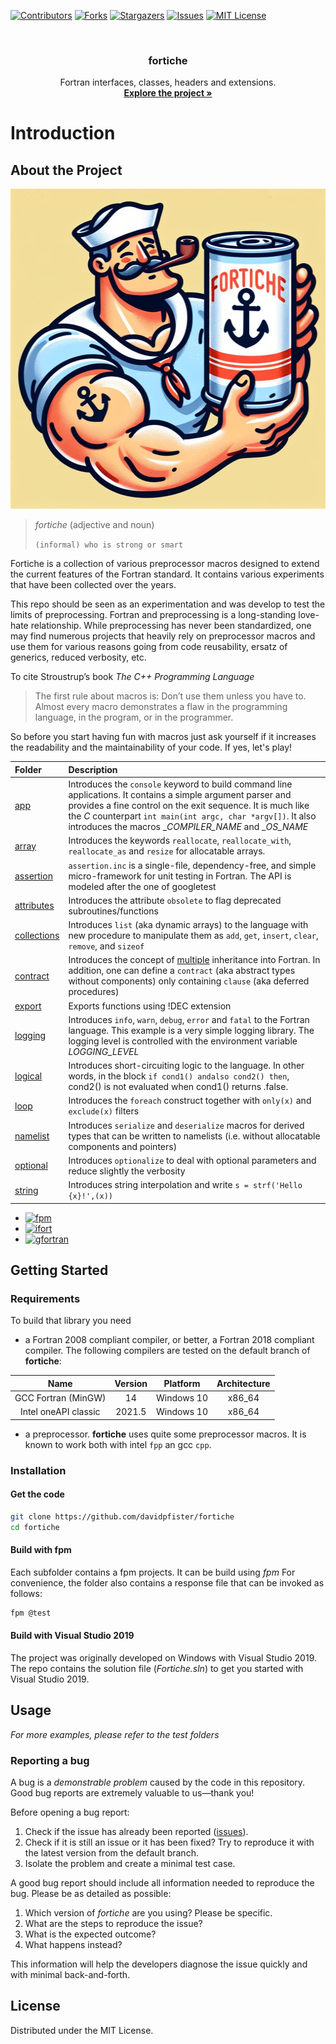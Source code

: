 <a id="readme-top"></a>

[![Contributors][contributors-shield]][contributors-url]
[![Forks][forks-shield]][forks-url]
[![Stargazers][stars-shield]][stars-url]
[![Issues][issues-shield]][issues-url]
[![MIT License][license-shield]][license-url]

<!-- PROJECT LOGO -->
<br />
<div align="center">
  <h3 align="center">fortiche</h3>

  <p align="center">
    Fortran interfaces, classes, headers and extensions.
    <br />
    <a href="https://github.com/davidpfister/fortiche"><strong>Explore the project »</strong></a>
    <br />
  </p>
</div>

# Introduction
<!-- ABOUT THE PROJECT -->
## About the Project
<p align="center">
  <img src="https://github.com/davidpfister/fortiche/blob/master/icon.jpeg?raw=true" width="512" height="512">
</p>

> _fortiche_ (adjective and noun) 
> 
> ` (informal) who is strong or smart `

Fortiche is a collection of various preprocessor macros designed to extend the current features of the Fortran standard. It contains various experiments that have been collected over the years. 

This repo should be seen as an experimentation and was develop to test the limits of preprocessing. Fortran and preprocessing is a long-standing love-hate relationship. While preprocessing has never been standardized, one may find numerous projects that heavily rely on preprocessor macros and use them for various reasons going from code reusability, ersatz of generics, reduced verbosity, etc. 

To cite Stroustrup’s book _The C++ Programming Language_

> The first rule about macros is: Don’t use them unless you have to. Almost every macro demonstrates a flaw in the programming language, in the program, or in the programmer.

So before you start having fun with macros just ask yourself if it increases the readability and the maintainability of your code. If yes, let's play!

|Folder|Description|
|:-----|:----------|
|[app](./src/app)|Introduces the `console` keyword to build command line applications. It contains a simple argument parser and provides a fine control on the exit sequence. It is much like the _C_ counterpart `int main(int argc, char *argv[])`. It also introduces the macros __COMPILER_NAME_ and __OS_NAME_|
|[array](./src/array)|Introduces the keywords `reallocate`, `reallocate_with`, `reallocate_as` and `resize` for allocatable arrays.|
|[assertion](./src/assertion)|`assertion.inc` is a single-file, dependency-free, and simple micro-framework for unit testing in Fortran. The API is modeled after the one of googletest|
|[attributes](./src/attributes)|Introduces the attribute `obsolete` to flag deprecated subroutines/functions|
|[collections](./src/collections)|Introduces `list` (aka dynamic arrays) to the language with new procedure to manipulate them as `add`, `get`, `insert`, `clear`, `remove`, and `sizeof`|
|[contract](./src/contract)|Introduces the concept of <ins>multiple</ins> inheritance into Fortran. In addition, one can define a `contract` (aka abstract types without components) only containing `clause` (aka deferred procedures)|
|[export](./src/export)|Exports functions using !DEC extension|
|[logging](./src/logging)|Introduces `info`, `warn`, `debug`, `error` and `fatal` to the Fortran language. This example is a very simple logging library. The logging level is controlled with the environment variable _LOGGING_LEVEL_|
|[logical](./src/logical)|Introduces short-circuiting logic to the language. In other words, in the block `if cond1() andalso cond2() then`, cond2() is not evaluated when cond1() returns .false.|
|[loop](./src/loop)|Introduces the `foreach` construct together with `only(x)` and `exclude(x)` filters|
|[namelist](./src/namelist)|Introduces `serialize` and `deserialize` macros for derived types that can be written to namelists (i.e. without allocatable components and pointers)|
|[optional](./src/optional)|Introduces `optionalize` to deal with optional parameters and reduce slightly the verbosity|
|[string](./src/string)|Introduces string interpolation and write `s = strf('Hello {x}!',(x))`|


* [![fpm][fpm]][fpm-url]
* [![ifort][ifort]][ifort-url]
* [![gfortran][gfortran]][gfortran-url]

<!-- GETTING STARTED -->
## Getting Started

### Requirements

To build that library you need

- a Fortran 2008 compliant compiler, or better, a Fortran 2018 compliant compiler.
The following compilers are tested on the default branch of **fortiche**:

<center>

| Name |	Version	| Platform	| Architecture |
|:--:|:--:|:--:|:--:|
| GCC Fortran (MinGW) | 14 | Windows 10 | x86_64 |
| Intel oneAPI classic	| 2021.5	| Windows 10 |	x86_64 |

</center>

- a preprocessor. **fortiche** uses quite some preprocessor macros. It is known to work both with intel `fpp` an gcc `cpp`.  

### Installation

#### Get the code
```bash
git clone https://github.com/davidpfister/fortiche
cd fortiche
```

#### Build with fpm

Each subfolder contains a fpm projects. It can be build using *fpm*
For convenience, the  folder also contains a response file that can be invoked as follows: 
```bash
fpm @test
```

#### Build with Visual Studio 2019

The project was originally developed on Windows with Visual Studio 2019. The repo contains the solution file (_Fortiche.sln_) to get you started with Visual Studio 2019. 

<!-- USAGE EXAMPLES -->
## Usage

_For more examples, please refer to the test folders_

### Reporting a bug

A bug is a *demonstrable problem* caused by the code in this repository.
Good bug reports are extremely valuable to us—thank you!

Before opening a bug report:

1. Check if the issue has already been reported
   ([issues](https://github.com/davidpfister/fortiche/issues)).
2. Check if it is still an issue or it has been fixed?
   Try to reproduce it with the latest version from the default branch.
3. Isolate the problem and create a minimal test case.

A good bug report should include all information needed to reproduce the bug.
Please be as detailed as possible:

1. Which version of *fortiche* are you using? Please be specific.
2. What are the steps to reproduce the issue?
3. What is the expected outcome?
4. What happens instead?

This information will help the developers diagnose the issue quickly and with
minimal back-and-forth.

<!-- LICENSE -->
## License

Distributed under the MIT License.

<!-- MARKDOWN LINKS & IMAGES -->
<!-- https://www.markdownguide.org/basic-syntax/#reference-style-links -->
[contributors-shield]: https://img.shields.io/github/contributors/davidpfister/fortiche.svg?style=for-the-badge
[contributors-url]: https://github.com/davidpfister/fortiche/graphs/contributors
[forks-shield]: https://img.shields.io/github/forks/davidpfister/fortiche.svg?style=for-the-badge
[forks-url]: https://github.com/davidpfister/fortiche/network/members
[stars-shield]: https://img.shields.io/github/stars/davidpfister/fortiche.svg?style=for-the-badge
[stars-url]: https://github.com/davidpfister/fortiche/stargazers
[issues-shield]: https://img.shields.io/github/issues/davidpfister/fortiche.svg?style=for-the-badge
[issues-url]: https://github.com/davidpfister/fortiche/issues
[license-shield]: https://img.shields.io/github/license/davidpfister/fortiche.svg?style=for-the-badge
[license-url]: https://github.com/davidpfister/fortiche/blob/master/LICENSE
[product-screenshot]: doc/images/screenshot.png
[gfortran]: https://img.shields.io/badge/gfortran-000000?style=for-the-badge&logo=gnu&logoColor=white
[gfortran-url]: https://gcc.gnu.org/wiki/GFortran
[ifort]: https://img.shields.io/badge/ifort-000000?style=for-the-badge&logo=Intel&logoColor=61DAFB
[ifort-url]: https://www.intel.com/content/www/us/en/developer/tools/oneapi/fortran-compiler.html
[fpm]: https://img.shields.io/badge/fpm-000000?style=for-the-badge&logo=Fortran&logoColor=734F96
[fpm-url]: https://fpm.fortran-lang.org/
